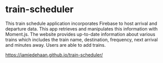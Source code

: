 # train-scheduler

This train schedule application incorporates Firebase to host arrival and departure data. This app retrieves and manipulates this information with Moment.js. The website provides up-to-date information about various trains which includes the train name, destination, frequency, next arrival and minutes away. Users are able to add trains. 

https://jamiedehaan.github.io/train-scheduler/
